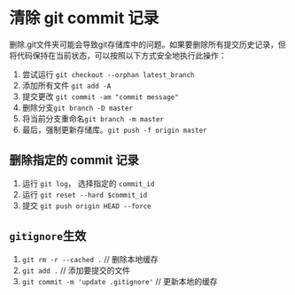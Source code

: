 # 清除 git commit 记录
删除.git文件夹可能会导致git存储库中的问题。如果要删除所有提交历史记录，但将代码保持在当前状态，可以按照以下方式安全地执行此操作：

1. 尝试运行  `git checkout --orphan latest_branch`
2. 添加所有文件 `git add -A`
3. 提交更改 `git commit -am "commit message"`
4. 删除分支`git branch -D master`
5. 将当前分支重命名`git branch -m master`
6. 最后，强制更新存储库。`git push -f origin master`

## 删除指定的 commit 记录
1. 运行 `git log`， 选择指定的 `commit_id`
2. 运行 `git reset --hard $commit_id`
3. 提交 `git push origin HEAD --force`

## `gitignore`生效
1. `git rm -r --cached .` // 删除本地缓存
2. `git add .` // 添加要提交的文件
3. `git commit -m 'update .gitignore'` // 更新本地的缓存
